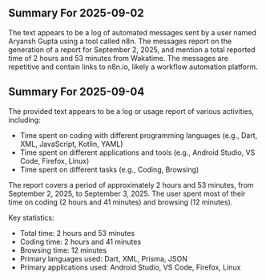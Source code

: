 ## Summary For 2025-09-02
The text appears to be a log of automated messages sent by a user named Aryansh Gupta using a tool called n8n. The messages report on the generation of a report for September 2, 2025, and mention a total reported time of 2 hours and 53 minutes from Wakatime. The messages are repetitive and contain links to n8n.io, likely a workflow automation platform.

## Summary For 2025-09-04
The provided text appears to be a log or usage report of various activities, including:

* Time spent on coding with different programming languages (e.g., Dart, XML, JavaScript, Kotlin, YAML)
* Time spent on different applications and tools (e.g., Android Studio, VS Code, Firefox, Linux)
* Time spent on different tasks (e.g., Coding, Browsing)

The report covers a period of approximately 2 hours and 53 minutes, from September 2, 2025, to September 3, 2025. The user spent most of their time on coding (2 hours and 41 minutes) and browsing (12 minutes).

Key statistics:

* Total time: 2 hours and 53 minutes
* Coding time: 2 hours and 41 minutes
* Browsing time: 12 minutes
* Primary languages used: Dart, XML, Prisma, JSON
* Primary applications used: Android Studio, VS Code, Firefox, Linux